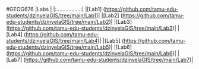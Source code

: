 #GEOG676
|Labs    |
|:................:|
|[Lab1] (https://github.com/tamu-edu-students/dzinyelaGIS/tree/main/Lab1)|
|[Lab2] (https://github.com/tamu-edu-students/dzinyelaGIS/tree/main/Lab2)|
|[Lab3] (https://github.com/tamu-edu-students/dzinyelaGIS/tree/main/Lab3)|
|[Lab4] (https://github.com/tamu-edu-students/dzinyelaGIS/tree/main/Lab4)|
|[Lab5] (https://github.com/tamu-edu-students/dzinyelaGIS/tree/main/Lab5)|
|[Lab6] (https://github.com/tamu-edu-students/dzinyelaGIS/tree/main/Lab6)|
|[Lab7] (https://github.com/tamu-edu-students/dzinyelaGIS/tree/main/Lab7)|